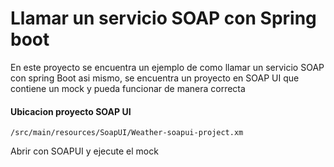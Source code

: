 # Llamar un servicio SOAP con Spring boot
En este proyecto se encuentra un ejemplo de como llamar un servicio SOAP con spring Boot asi mismo, se encuentra un proyecto en SOAP UI que contiene un mock y pueda funcionar de manera correcta

#### Ubicacion proyecto SOAP UI

	/src/main/resources/SoapUI/Weather-soapui-project.xm

Abrir con SOAPUI y ejecute el mock





